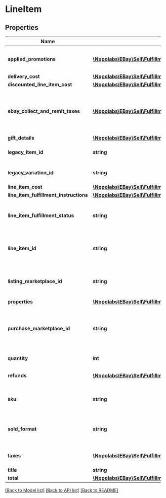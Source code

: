 # LineItem

## Properties
Name | Type | Description | Notes
------------ | ------------- | ------------- | -------------
**applied_promotions** | [**\Nopolabs\EBay\Sell\Fulfillment\Model\AppliedPromotion[]**](AppliedPromotion.md) | This array contains information about one or more sales promotions or discounts applied to the line item. It is always returned, but will be returned as an empty array if no special sales promotions or discounts apply to the order line item. | [optional] 
**delivery_cost** | [**\Nopolabs\EBay\Sell\Fulfillment\Model\DeliveryCost**](DeliveryCost.md) |  | [optional] 
**discounted_line_item_cost** | [**\Nopolabs\EBay\Sell\Fulfillment\Model\Amount**](Amount.md) |  | [optional] 
**ebay_collect_and_remit_taxes** | [**\Nopolabs\EBay\Sell\Fulfillment\Model\EbayCollectAndRemitTax[]**](EbayCollectAndRemitTax.md) | This container will be returned if the order line item is subject to a tax that eBay will collect and remit to the proper taxing authority on the buyer&#39;s behalf. The amount of this tax is shown in the amount field, and the type of tax is shown in the taxType field. eBay will display the tax type and amount during checkout in accordance with the buyer&#39;s address, and handle collection and remittance of the tax without requiring the seller to take any action. | [optional] 
**gift_details** | [**\Nopolabs\EBay\Sell\Fulfillment\Model\GiftDetails**](GiftDetails.md) |  | [optional] 
**legacy_item_id** | **string** | The eBay-generated legacy listing item ID of the listing. Note that the unique identifier of a listing in REST-based APIs is called the listingId instead. | [optional] 
**legacy_variation_id** | **string** | The unique identifier of a single variation within a multiple-variation listing. This field is only returned if the line item purchased was from a multiple-variation listing. | [optional] 
**line_item_cost** | [**\Nopolabs\EBay\Sell\Fulfillment\Model\Amount**](Amount.md) |  | [optional] 
**line_item_fulfillment_instructions** | [**\Nopolabs\EBay\Sell\Fulfillment\Model\LineItemFulfillmentInstructions**](LineItemFulfillmentInstructions.md) |  | [optional] 
**line_item_fulfillment_status** | **string** | This enumeration value indicates the current fulfillment status of the line item. For implementation help, refer to &lt;a href&#x3D;&#39;https://developer.ebay.com/devzone/rest/api-ref/fulfillment/types/LineItemFulfillmentStatusEnum.html&#39;&gt;eBay API documentation&lt;/a&gt; | [optional] 
**line_item_id** | **string** | This is the unique identifier of an eBay order line item. This field is created as soon as there is a commitment to buy from the seller, and its value is based upon the concatenation of item ID/listing ID and the transaction ID, with a hyphen in between these two identifiers. Note: A single line item can consist of multiple units of a purchased item. | [optional] 
**listing_marketplace_id** | **string** | The unique identifier of the eBay marketplace where the line item was listed. For implementation help, refer to &lt;a href&#x3D;&#39;https://developer.ebay.com/devzone/rest/api-ref/fulfillment/types/MarketplaceIdEnum.html&#39;&gt;eBay API documentation&lt;/a&gt; | [optional] 
**properties** | [**\Nopolabs\EBay\Sell\Fulfillment\Model\LineItemProperties**](LineItemProperties.md) |  | [optional] 
**purchase_marketplace_id** | **string** | The unique identifier of the eBay marketplace where the line item was listed. Often, the listingMarketplaceId and the purchaseMarketplaceId identifier are the same, but there are occasions when an item will surface on multiple eBay marketplaces. For implementation help, refer to &lt;a href&#x3D;&#39;https://developer.ebay.com/devzone/rest/api-ref/fulfillment/types/MarketplaceIdEnum.html&#39;&gt;eBay API documentation&lt;/a&gt; | [optional] 
**quantity** | **int** | The number of units of the line item in the order. These are represented as a group by a single lineItemId. | [optional] 
**refunds** | [**\Nopolabs\EBay\Sell\Fulfillment\Model\LineItemRefund[]**](LineItemRefund.md) | This array is only returned if the seller has submitted a partial or full refund to the buyer for the order. If a refund has occurred, the refund amount and refund date will be shown for each refund. | [optional] 
**sku** | **string** | Seller-defined Stock-Keeping Unit (SKU). This inventory identifier must be unique within the seller&#39;s eBay inventory. SKUs are optional when listing in the legacy/Trading API system, but SKUs are required when listing items through the Inventory API model. | [optional] 
**sold_format** | **string** | The eBay listing type of the line item. The most common listing types are AUCTION and FIXED_PRICE. For implementation help, refer to &lt;a href&#x3D;&#39;https://developer.ebay.com/devzone/rest/api-ref/fulfillment/types/SoldFormatEnum.html&#39;&gt;eBay API documentation&lt;/a&gt; | [optional] 
**taxes** | [**\Nopolabs\EBay\Sell\Fulfillment\Model\Tax[]**](Tax.md) | Contains a list of taxes applied to the line item, if any. This array is always returned, but will be returned as empty if no taxes are applicable to the line item. | [optional] 
**title** | **string** | The title of the listing. | [optional] 
**total** | [**\Nopolabs\EBay\Sell\Fulfillment\Model\Amount**](Amount.md) |  | [optional] 

[[Back to Model list]](../README.md#documentation-for-models) [[Back to API list]](../README.md#documentation-for-api-endpoints) [[Back to README]](../README.md)


